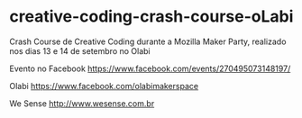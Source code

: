 creative-coding-crash-course-oLabi
==================================

Crash Course de Creative Coding durante a Mozilla Maker Party, realizado nos dias 13 e 14 de setembro no Olabi

Evento no Facebook
https://www.facebook.com/events/270495073148197/

Olabi
https://www.facebook.com/olabimakerspace

We Sense
http://www.wesense.com.br
